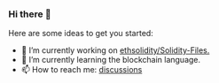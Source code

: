 ### Hi there 👋

<!--
**aramservices198/aramservices198** is a ✨ _special_ ✨ repository because its `README.md` (this file) appears on your GitHub profile.
-->
Here are some ideas to get you started:

- 🔭 I’m currently working on [ethsolidity/Solidity-Files.](https://github.com/ethsolidityaram/Solidity-Files)
- 🌱 I’m currently learning the blockchain language.
- 📫 How to reach me: [discussions](https://github.com/ethsolidityaram/Solidity-Files/discussions)


